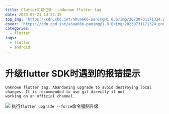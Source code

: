 ```yaml
---
title: Flutter问题记录 - Unknown flutter tag
date: 2023-09-21 14:52:35
top_img: 'https://cdn.cbd.int/ahua666-panimg@1.0.6/img/20230731171324.png'
cover: 'https://cdn.cbd.int/ahua666-panimg@1.0.6/img/20230731171324.png'
categories: 
  - flutter
tags:
  - flutter
  - android
---
```


# 升级flutter SDK时遇到的报错提示

```
Unknown flutter tag. Abandoning upgrade to avoid destroying local changes. It is recommended to use git directly if not
working on an official channel.
```
![](https://cdn.cbd.int/ahua666-panimg@1.0.6/img/20230921145740.png)
执行`flutter upgrade --force`命令强制升级
